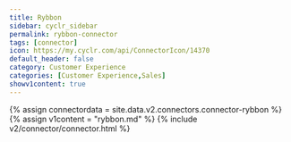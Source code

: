 ```yaml
---
title: Rybbon
sidebar: cyclr_sidebar
permalink: rybbon-connector
tags: [connector]
icon: https://my.cyclr.com/api/ConnectorIcon/14370
default_header: false
category: Customer Experience
categories: [Customer Experience,Sales]
showv1content: true
---
```

{% assign connectordata = site.data.v2.connectors.connector-rybbon %}
{% assign v1content = "rybbon.md" %}
{% include v2/connector/connector.html %}	